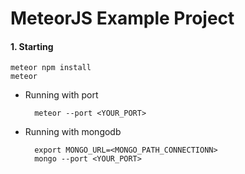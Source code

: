 # MeteorJS Example Project


#### 1. Starting

    meteor npm install
    meteor
    
- Running with port

        meteor --port <YOUR_PORT>

- Running with mongodb 

        export MONGO_URL=<MONGO_PATH_CONNECTIONN>
        mongo --port <YOUR_PORT>
        
             
